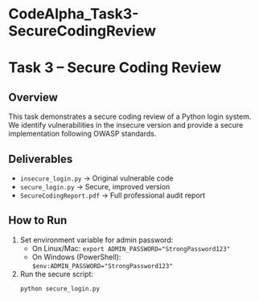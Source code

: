 # CodeAlpha_Task3-SecureCodingReview

# Task 3 – Secure Coding Review

## Overview
This task demonstrates a secure coding review of a Python login system.  
We identify vulnerabilities in the insecure version and provide a secure implementation following OWASP standards.

## Deliverables
- `insecure_login.py` → Original vulnerable code
- `secure_login.py` → Secure, improved version
- `SecureCodingReport.pdf` → Full professional audit report

## How to Run
1. Set environment variable for admin password:
   - On Linux/Mac: `export ADMIN_PASSWORD="StrongPassword123"`
   - On Windows (PowerShell): `$env:ADMIN_PASSWORD="StrongPassword123"`
2. Run the secure script:
   ```bash
   python secure_login.py
